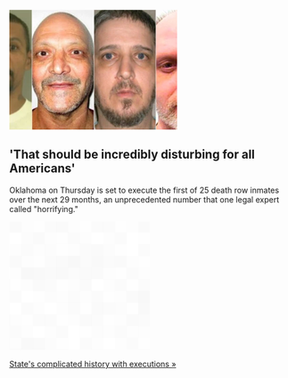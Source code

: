 
!['That should be incredibly disturbing for all Americans'](./20220825235726.png)
## 'That should be incredibly disturbing for all Americans'

Oklahoma on Thursday is set to execute the first of 25 death row inmates over the next 29 months, an unprecedented number that one legal expert called "horrifying."

![pic](../square_bg.png)

[State's complicated history with executions »](https://www.yahoo.com/news/oklahoma-executions-james-coddington-death-row-inmates-155758358.html)
